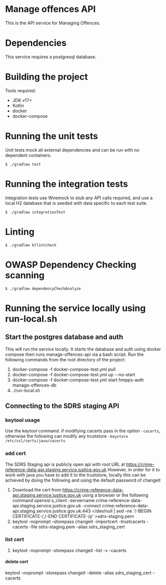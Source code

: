 # Manage offences API
This is the API service for Managing Offences.

# Dependencies
This service requires a postgresql database.

# Building the project
Tools required:
* JDK v17+
* Kotlin
* docker
* docker-compose

# Running the unit tests

Unit tests mock all external dependencies and can be run with no dependent containers.

`$ ./gradlew test`

# Running the integration tests

Integration tests use Wiremock to stub any API calls required, and use a local H2 database
that is seeded with data specific to each test suite.

`$ ./gradlew integrationTest`

# Linting

`$ ./gradlew ktlintcheck`

# OWASP Dependency Checking scanning

`$ ./gradlew dependencyCheckAnalyze`

# Running the service locally using run-local.sh
## Start the postgres database and auth
This will run the service locally. It starts the database and auth using docker compose then runs manage-offences-api via a bash script.
Run the following commands from the root directory of the project:
1. docker-compose -f docker-compose-test.yml pull
2. docker-compose -f docker-compose-test.yml up --no-start
3. docker-compose -f docker-compose-test.yml start hmpps-auth manage-offences-db
4. ./run-local.sh

## Connecting to the SDRS staging API

### keytool usage
Use the keytool command. if modifying cacerts pass in the option `-cacerts`, otherwise the following can modify any truststore `-keystore /etc/ssl/certs/java/cacerts`

### add cert
The SDRS Staging api is publicly open api with root URL at
https://crime-reference-data-api.staging.service.justice.gov.uk
However, in order for it to work with java you have to add it to the truststore, locally this can be achieved by doing the following and using the default password of changeit
1. Download the cert from https://crime-reference-data-api.staging.service.justice.gov.uk using a browser or the following command
   openssl s_client -servername crime-reference-data-api.staging.service.justice.gov.uk -connect crime-reference-data-api.staging.service.justice.gov.uk:443 </dev/null | sed -ne '/-BEGIN CERTIFICATE-/,/-END CERTIFICATE-/p' >sdrs-staging.pem
2. keytool -noprompt -storepass changeit -importcert -trustcacerts -cacerts -file sdrs-staging.pem -alias sdrs_staging_cert

### list cert
1. keytool -noprompt -storepass changeit -list -v -cacerts

#### delete cert
keytool -noprompt -storepass changeit -delete -alias sdrs_staging_cert -cacerts